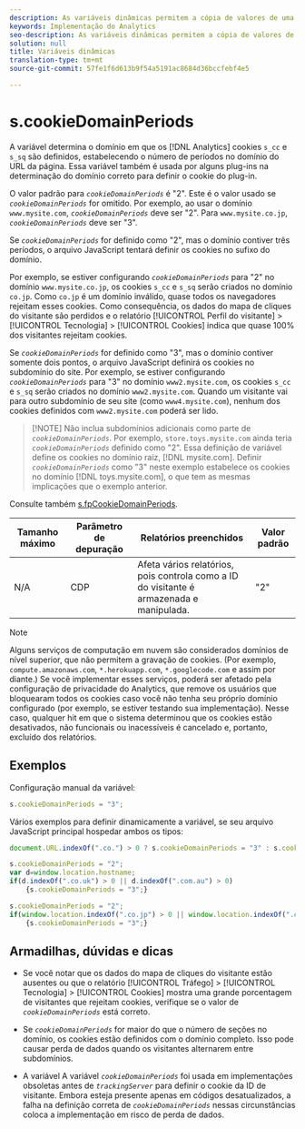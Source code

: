 ```yaml
---
description: As variáveis dinâmicas permitem a cópia de valores de uma variável para outra sem precisar digitar os valores completos várias vezes nas solicitações de imagem do site.
keywords: Implementação do Analytics
seo-description: As variáveis dinâmicas permitem a cópia de valores de uma variável para outra sem precisar digitar os valores completos várias vezes nas solicitações de imagem do site.
solution: null
title: Variáveis dinâmicas
translation-type: tm+mt
source-git-commit: 57fe1f6d613b9f54a5191ac8684d36bccfebf4e5

---
```



# s.cookieDomainPeriods

A variável determina o domínio em que os [!DNL Analytics] cookies `s_cc` e `s_sq` são definidos, estabelecendo o número de períodos no domínio do URL da página. Essa variável também é usada por alguns plug-ins na determinação do domínio correto para definir o cookie do plug-in.

O valor padrão para *`cookieDomainPeriods`* é "2". Este é o valor usado se *`cookieDomainPeriods`* for omitido. Por exemplo, ao usar o domínio `www.mysite.com`, *`cookieDomainPeriods`* deve ser "2". Para `www.mysite.co.jp`, *`cookieDomainPeriods`* deve ser "3".

Se *`cookieDomainPeriods`* for definido como "2", mas o domínio contiver três períodos, o arquivo JavaScript tentará definir os cookies no sufixo do domínio.

Por exemplo, se estiver configurando *`cookieDomainPeriods`* para "2" no domínio `www.mysite.co.jp`, os cookies `s_cc` e `s_sq` serão criados no domínio `co.jp`. Como `co.jp` é um domínio inválido, quase todos os navegadores rejeitam esses cookies. Como consequência, os dados do mapa de cliques do visitante são perdidos e o relatório [!UICONTROL Perfil do visitante] &gt; [!UICONTROL Tecnologia] &gt; [!UICONTROL Cookies] indica que quase 100% dos visitantes rejeitam cookies.

Se *`cookieDomainPeriods`* for definido como "3", mas o domínio contiver somente dois pontos, o arquivo JavaScript definirá os cookies no subdomínio do site. Por exemplo, se estiver configurando *`cookieDomainPeriods`* para "3" no domínio `www2.mysite.com`, os cookies `s_cc` e `s_sq` serão criados no domínio `www2.mysite.com`. Quando um visitante vai para outro subdomínio de seu site (como `www4.mysite.com`), nenhum dos cookies definidos com `www2.mysite.com` poderá ser lido.

> [!NOTE] Não inclua subdomínios adicionais como parte de *`cookieDomainPeriods`*. Por exemplo, `store.toys.mysite.com` ainda teria *`cookieDomainPeriods`* definido como "2". Essa definição de variável define os cookies no domínio raiz, [!DNL mysite.com]. Definir *`cookieDomainPeriods`* como "3" neste exemplo estabelece os cookies no domínio [!DNL toys.mysite.com], o que tem as mesmas implicações que o exemplo anterior.

Consulte também [s.fpCookieDomainPeriods](https://docs.adobe.com/content/help/en/analytics/implementation/javascript-implementation/variables-analytics-reporting/config-var/s-account.html).

| Tamanho máximo | Parâmetro de depuração | Relatórios preenchidos | Valor padrão |
|---|---|---|---|
| N/A | CDP | Afeta vários relatórios, pois controla como a ID do visitante é armazenada e manipulada. | "2" |

>[!NOTE]
>
>Alguns serviços de computação em nuvem são considerados domínios de nível superior, que não permitem a gravação de cookies. (Por exemplo, `compute.amazonaws.com`, `*.herokuapp.com`, `*.googlecode.com` e assim por diante.) Se você implementar esses serviços, poderá ser afetado pela configuração de privacidade do Analytics, que remove os usuários que bloquearam todos os cookies caso você não tenha seu próprio domínio configurado (por exemplo, se estiver testando sua implementação). Nesse caso, qualquer hit em que o sistema determinou que os cookies estão desativados, não funcionais ou inacessíveis é cancelado e, portanto, excluído dos relatórios.

## Exemplos

Configuração manual da variável:

```js
s.cookieDomainPeriods = "3";
```

Vários exemplos para definir dinamicamente a variável, se seu arquivo JavaScript principal hospedar ambos os tipos:

```js
document.URL.indexOf(".co.") > 0 ? s.cookieDomainPeriods = "3" : s.cookieDomainPeriods = "2";
```

```js
s.cookieDomainPeriods = "2"; 
var d=window.location.hostname; 
if(d.indexOf(".co.uk") > 0 || d.indexOf(".com.au") > 0) 
    {s.cookieDomainPeriods = "3";}
```

```js
s.cookieDomainPeriods = "2"; 
if(window.location.indexOf(".co.jp") > 0 || window.location.indexOf(".com.au") > 0) 
    {s.cookieDomainPeriods = "3";}
```

## Armadilhas, dúvidas e dicas

* Se você notar que os dados do mapa de cliques do visitante estão ausentes ou que o relatório [!UICONTROL Tráfego] &gt; [!UICONTROL Tecnologia] &gt; [!UICONTROL Cookies] mostra uma grande porcentagem de visitantes que rejeitam cookies, verifique se o valor de *`cookieDomainPeriods`* está correto.

* Se *`cookieDomainPeriods`* for maior do que o número de seções no domínio, os cookies estão definidos com o domínio completo. Isso pode causar perda de dados quando os visitantes alternarem entre subdomínios.
* A variável A variável *`cookieDomainPeriods`* foi usada em implementações obsoletas antes de *`trackingServer`* para definir o cookie da ID de visitante. Embora esteja presente apenas em códigos desatualizados, a falha na definição correta de *`cookieDomainPeriods`* nessas circunstâncias coloca a implementação em risco de perda de dados.
